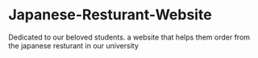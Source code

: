 # Japanese-Resturant-Website
Dedicated to our beloved students. a website that helps them order from the japanese resturant in our university
